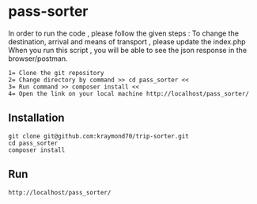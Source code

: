 # pass-sorter

In order to run the code , please follow the given steps :
To change the destination, arrival and means of transport , please update the index.php
When you run this script , you will be able to see the json response in the browser/postman.

```
1= Clone the git repository
2= Change directory by command >> cd pass_sorter <<
3= Run command >> composer install <<
4= Open the link on your local machine http://localhost/pass_sorter/
```

## Installation

```
git clone git@github.com:kraymond70/trip-sorter.git
cd pass_sorter
composer install
```

## Run

```
http://localhost/pass_sorter/
```

